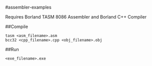 #assembler-examples

Requires Borland TASM 8086 Assembler and Borland C++ Compiler

##Compile

    tasm <asm_filename>.asm
    bcc32 <cpp_filename>.cpp <obj_filename>.obj

##Run

    <exe_filename>.exe

